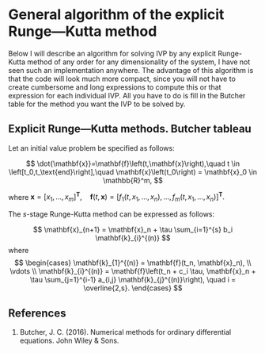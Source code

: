# General algorithm of the explicit Runge—Kutta method
Below I will describe an algorithm for solving IVP by any explicit Runge-Kutta method of any order for any dimensionality of the system, I have not seen such an implementation anywhere. 
The advantage of this algorithm is that the code will look much more compact, since you will not have to create cumbersome and long expressions to compute this or that expression for each individual IVP. 
All you have to do is fill in the Butcher table for the method you want the IVP to be solved by.

## Explicit Runge—Kutta methods. Butcher tableau
Let an initial value problem be specified as follows:

$$ \dot{\mathbf{x}}=\mathbf{f}\left(t,\mathbf{x}\right),\quad t \in \left[t_0,t_\text{end}\right],\quad \mathbf{x}\left(t_0\right) = \mathbf{x}_0 \in \mathbb{R}^m, $$

where $\mathbf{x}=\left[x_1,\dots,x_m\right]^\mathbf{T},\quad
	\mathbf{f}\left(t,\mathbf{x}\right)=\left[f_1\left(t,x_1,\dots,x_n\right),\dots,f_m\left(t,x_1,\dots,x_n\right)\right]^\mathbf{T}.$
	
The $s$-stage Runge-Kutta method can be expressed as follows:

$$ \mathbf{x}_{n+1} = \mathbf{x}_n + \tau \sum_{i=1}^{s} b_i \mathbf{k}_{i}^{(n)} $$
where
$$ \begin{cases}
\mathbf{k}_{1}^{(n)} = \mathbf{f}(t_n, \mathbf{x}_n), \\
\vdots \\
\mathbf{k}_{i}^{(n)} = \mathbf{f}\left(t_n + c_i \tau, \mathbf{x}_n + \tau \sum_{j=1}^{i-1} a_{i,j} \mathbf{k}_{j}^{(n)}\right), \quad i = \overline{2,s}.
\end{cases} $$

	
## References
1. Butcher, J. C. (2016). Numerical methods for ordinary differential equations. John Wiley & Sons.
